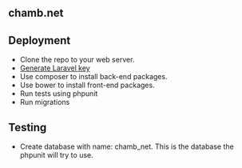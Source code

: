 ## chamb.net

## Deployment
- Clone the repo to your web server.
- [Generate Laravel key][laravel_recipes_generate_key]
- Use composer to install back-end packages.
- Use bower to install front-end packages.
- Run tests using phpunit
- Run migrations 

## Testing
- Create database with name: chamb_net. This is the database the phpunit will try to use.



[laravel_recipes_generate_key]: http://laravel-recipes.com/recipes/283/generating-a-new-application-key
